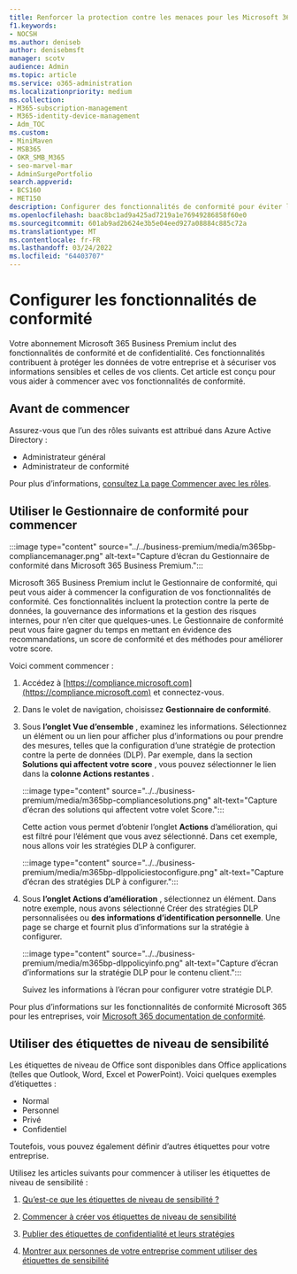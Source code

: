 ```yaml
---
title: Renforcer la protection contre les menaces pour les Microsoft 365 Business Premium
f1.keywords:
- NOCSH
ms.author: deniseb
author: denisebmsft
manager: scotv
audience: Admin
ms.topic: article
ms.service: o365-administration
ms.localizationpriority: medium
ms.collection:
- M365-subscription-management
- M365-identity-device-management
- Adm_TOC
ms.custom:
- MiniMaven
- MSB365
- OKR_SMB_M365
- seo-marvel-mar
- AdminSurgePortfolio
search.appverid:
- BCS160
- MET150
description: Configurer des fonctionnalités de conformité pour éviter la perte de données et sécuriser les informations sensibles de vos clients et de vos clients.
ms.openlocfilehash: baac8bc1ad9a425ad7219a1e76949286858f60e0
ms.sourcegitcommit: 601ab9ad2b624e3b5e04eed927a08884c885c72a
ms.translationtype: MT
ms.contentlocale: fr-FR
ms.lasthandoff: 03/24/2022
ms.locfileid: "64403707"
---
```

# <a name="set-up-compliance-features"></a>Configurer les fonctionnalités de conformité

Votre abonnement Microsoft 365 Business Premium inclut des fonctionnalités de conformité et de confidentialité. Ces fonctionnalités contribuent à protéger les données de votre entreprise et à sécuriser vos informations sensibles et celles de vos clients. Cet article est conçu pour vous aider à commencer avec vos fonctionnalités de conformité.

## <a name="before-you-begin"></a>Avant de commencer

Assurez-vous que l’un des rôles suivants est attribué dans Azure Active Directory :

- Administrateur général
- Administrateur de conformité

Pour plus d’informations, [consultez La page Commencer avec les rôles](../add-users/admin-roles-page.md).

## <a name="use-compliance-manager-to-get-started"></a>Utiliser le Gestionnaire de conformité pour commencer

:::image type="content" source="../../business-premium/media/m365bp-compliancemanager.png" alt-text="Capture d’écran du Gestionnaire de conformité dans Microsoft 365 Business Premium.":::

Microsoft 365 Business Premium inclut le Gestionnaire de conformité, qui peut vous aider à commencer la configuration de vos fonctionnalités de conformité. Ces fonctionnalités incluent la protection contre la perte de données, la gouvernance des informations et la gestion des risques internes, pour n’en citer que quelques-unes. Le Gestionnaire de conformité peut vous faire gagner du temps en mettant en évidence des recommandations, un score de conformité et des méthodes pour améliorer votre score.

Voici comment commencer :

1. Accédez à [https://compliance.microsoft.com](https://compliance.microsoft.com) et connectez-vous.

2. Dans le volet de navigation, choisissez **Gestionnaire de conformité**.

3. Sous **l’onglet Vue d’ensemble** , examinez les informations. Sélectionnez un élément ou un lien pour afficher plus d’informations ou pour prendre des mesures, telles que la configuration d’une stratégie de protection contre la perte de données (DLP). Par exemple, dans la section **Solutions qui affectent votre score** , vous pouvez sélectionner le lien dans la **colonne Actions restantes** .

   :::image type="content" source="../../business-premium/media/m365bp-compliancesolutions.png" alt-text="Capture d’écran des solutions qui affectent votre volet Score.":::

   Cette action vous permet d’obtenir l’onglet **Actions** d’amélioration, qui est filtré pour l’élément que vous avez sélectionné. Dans cet exemple, nous allons voir les stratégies DLP à configurer.

   :::image type="content" source="../../business-premium/media/m365bp-dlppoliciestoconfigure.png" alt-text="Capture d’écran des stratégies DLP à configurer.":::

4. Sous **l’onglet Actions d’amélioration** , sélectionnez un élément. Dans notre exemple, nous avons sélectionné Créer des stratégies DLP personnalisées ou **des informations d’identification personnelle**. Une page se charge et fournit plus d’informations sur la stratégie à configurer.

   :::image type="content" source="../../business-premium/media/m365bp-dlppolicyinfo.png" alt-text="Capture d’écran d’informations sur la stratégie DLP pour le contenu client.":::

   Suivez les informations à l’écran pour configurer votre stratégie DLP.

Pour plus d’informations sur les fonctionnalités de conformité Microsoft 365 pour les entreprises, voir [Microsoft 365 documentation de conformité](../../compliance/index.yml).

## <a name="use-sensitivity-labels"></a>Utiliser des étiquettes de niveau de sensibilité

Les étiquettes de niveau de Office sont disponibles dans Office applications (telles que Outlook, Word, Excel et PowerPoint). Voici quelques exemples d’étiquettes :

- Normal
- Personnel
- Privé
- Confidentiel

Toutefois, vous pouvez également définir d’autres étiquettes pour votre entreprise.

Utilisez les articles suivants pour commencer à utiliser les étiquettes de niveau de sensibilité :

1. [Qu’est-ce que les étiquettes de niveau de sensibilité ?](../../compliance/sensitivity-labels.md)

2. [Commencer à créer vos étiquettes de niveau de sensibilité](../../compliance/get-started-with-sensitivity-labels.md)

3. [Publier des étiquettes de confidentialité et leurs stratégies](../../compliance/create-sensitivity-labels.md)

4. [Montrer aux personnes de votre entreprise comment utiliser des étiquettes de sensibilité](https://support.microsoft.com/office/apply-sensitivity-labels-to-your-files-and-email-in-office-2f96e7cd-d5a4-403b-8bd7-4cc636bae0f9)
